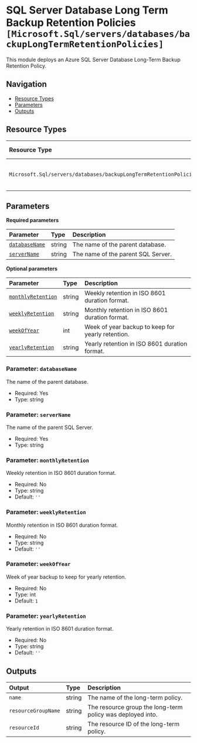 # SQL Server Database Long Term Backup Retention Policies `[Microsoft.Sql/servers/databases/backupLongTermRetentionPolicies]`

This module deploys an Azure SQL Server Database Long-Term Backup Retention Policy.

## Navigation

- [Resource Types](#Resource-Types)
- [Parameters](#Parameters)
- [Outputs](#Outputs)

## Resource Types

| Resource Type | API Version |
| :-- | :-- |
| `Microsoft.Sql/servers/databases/backupLongTermRetentionPolicies` | [2023-08-01-preview](https://learn.microsoft.com/en-us/azure/templates/Microsoft.Sql/servers/databases/backupLongTermRetentionPolicies) |

## Parameters

**Required parameters**

| Parameter | Type | Description |
| :-- | :-- | :-- |
| [`databaseName`](#parameter-databasename) | string | The name of the parent database. |
| [`serverName`](#parameter-servername) | string | The name of the parent SQL Server. |

**Optional parameters**

| Parameter | Type | Description |
| :-- | :-- | :-- |
| [`monthlyRetention`](#parameter-monthlyretention) | string | Weekly retention in ISO 8601 duration format. |
| [`weeklyRetention`](#parameter-weeklyretention) | string | Monthly retention in ISO 8601 duration format. |
| [`weekOfYear`](#parameter-weekofyear) | int | Week of year backup to keep for yearly retention. |
| [`yearlyRetention`](#parameter-yearlyretention) | string | Yearly retention in ISO 8601 duration format. |

### Parameter: `databaseName`

The name of the parent database.

- Required: Yes
- Type: string

### Parameter: `serverName`

The name of the parent SQL Server.

- Required: Yes
- Type: string

### Parameter: `monthlyRetention`

Weekly retention in ISO 8601 duration format.

- Required: No
- Type: string
- Default: `''`

### Parameter: `weeklyRetention`

Monthly retention in ISO 8601 duration format.

- Required: No
- Type: string
- Default: `''`

### Parameter: `weekOfYear`

Week of year backup to keep for yearly retention.

- Required: No
- Type: int
- Default: `1`

### Parameter: `yearlyRetention`

Yearly retention in ISO 8601 duration format.

- Required: No
- Type: string
- Default: `''`

## Outputs

| Output | Type | Description |
| :-- | :-- | :-- |
| `name` | string | The name of the long-term policy. |
| `resourceGroupName` | string | The resource group the long-term policy was deployed into. |
| `resourceId` | string | The resource ID of the long-term policy. |
